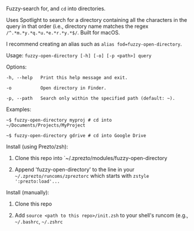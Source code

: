 Fuzzy-search for, and `cd` into directories.

Uses Spotlight to search for a directory containing all the characters in the query in that order (i.e., directory name matches the regex `/^.*m.*y.*q.*u.*e.*r.*y.*$/`. Built for macOS.

I recommend creating an alias such as `alias fod=fuzzy-open-directory`.

Usage: `fuzzy-open-directory [-h] [-o] [-p <path>] query`

Options:

    -h, --help   Print this help message and exit.

    -o           Open directory in Finder.

    -p, --path   Search only within the specified path (default: ~).


Examples:

    ~$ fuzzy-open-directory myproj # cd into ~/Documents/Projects/MyProject
    
    ~$ fuzzy-open-directory gdrive # cd into Google Drive
    
   
Install (using Prezto/zsh):
    
1. Clone this repo into `~/.zprezto/modules/fuzzy-open-directory
        
2. Append 'fuzzy-open-directory' to the line in your `~/.zprezto/runcoms/zpreztorc` which starts with `zstyle ':prezto:load'...`

Install (manually):

1. Clone this repo

2. Add `source <path to this repo>/init.zsh` to your shell's runcom (e.g., `~/.bashrc`, `~/.zshrc`
